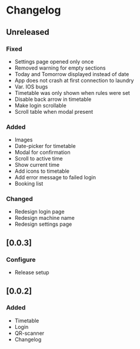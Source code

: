 # Changelog

## Unreleased

### Fixed

 - Settings page opened only once
 - Removed warning for empty sections
 - Today and Tomorrow displayed instead of date
 - App does not crash at first connection to laundry
 - Var. IOS bugs
 - Timetable was only shown when rules were set
 - Disable back arrow in timetable
 - Make login scrollable
 - Scroll table when modal present

### Added
 - Images
 - Date-picker for timetable
 - Modal for confirmation
 - Scroll to active time
 - Show current time
 - Add icons to timetable
 - Add error message to failed login
 - Booking list

### Changed

 - Redesign login page
 - Redesign machine name
 - Redesign settings page

## [0.0.3]

### Configure

 - Release setup

## [0.0.2]

### Added

 - Timetable
 - Login
 - QR-scanner
 - Changelog

